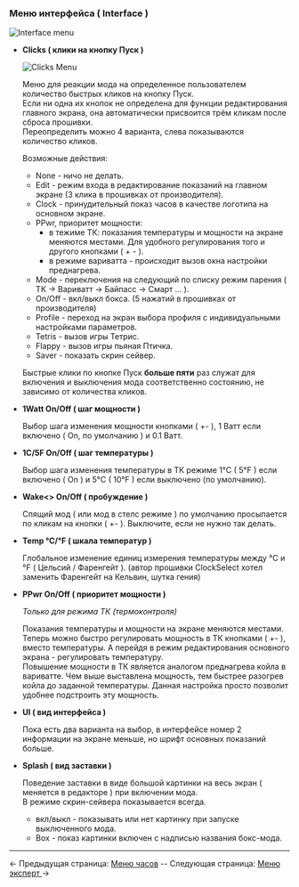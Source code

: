 ### Меню интерфейса ( Interface )

![Interface menu](https://i.imgur.com/KjdiPU8.png)

  * __Clicks ( клики на кнопку Пуск )__
  
    ![Clicks Menu](https://i.imgur.com/POyz0Jy.png)
        
    Меню для реакции мода на определенное пользователем количество быстрых кликов на кнопку Пуск.  
    Если ни одна их кнопок не определена для функции редактирования главного экрана, она автоматически присвоится трём кликам после сброса прошивки.  
    Переопределить можно 4 варианта, слева показываются количество кликов.
 
    Возможные действия:
    
    * None - ничо не делать.
    * Edit - режим входа в редактирование показаний на главном экране (3 клика в прошивках от производителя).
    * Clock - принудительный показ часов в качестве логотипа на основном экране.
    * PPwr, приоритет мощности:
         - в тежиме ТК: показания температуры и мощности на экране меняются местами. Для удобного регулирования того и другого кнопками ( + - ).
         - в режиме вариватта - происходит вызов окна настройки преднагрева.
    * Mode - переключения на следующий по списку режим парения ( ТК -> Вариватт -> Байпасс -> Смарт ... ).
    * On/Off - вкл/выкл бокса. (5 нажатий в прошивках от производителя)
    * Profile - переход на экран выбора профиля с индивидуальными настройками параметров.
    * Tetris - вызов игры Тетрис.
    * Flappy - вызов игры пьяная Птичка.
    * Saver - показать скрин сейвер.

	Быстрые клики по кнопке Пуск **больше пяти** раз служат для включения и выключения мода соответственно состоянию, не зависимо от количества кликов.  

 * __1Watt On/Off ( шаг мощности )__

    Выбор шага изменения мощности кнопками ( +- ), 1 Ватт если включено ( On, по умолчанию ) и 0.1 Ватт.

  * __1C/5F On/Off ( шаг температуры )__
  
    Выбор шага изменения температуры в ТК режиме 1°C ( 5°F ) если включено ( On ) и 5°C ( 10°F ) если выключено (по умолчанию).

  * __Wake<> On/Off ( пробуждение )__

    Спящий мод ( или мод в стелс режиме ) по умолчанию просыпается по кликам на кнопки ( +- ). Выключите, если не нужно так делать.

  * __Temp °C/°F ( шкала температур )__

    Глобальное изменение единиц измерения температуры между °C и °F ( Цельсий / Фаренгейт ). (автор прошивки ClockSelect хотел заменить Фаренгейт на Кельвин, шутка гения)

  * __PPwr On/Off ( приоритет мощности )__
  
  	*Только для режима ТК (термоконтроля)*  
  
	Показания температуры и мощности на экране меняются местами. Теперь можно быстро регулировать мощность в ТК кнопками ( +- ), вместо температуры. А перейдя в режим редактирования основного экрана - регулировать температуру.  
    Повышение мощности в ТК является аналогом преднагрева койла в вариватте. Чем выше выставлена мощность, тем быстрее разогрев койла до заданной температуры. Данная настройка просто позволит удобнее подстроить эту мощность.
    
  * __UI ( вид интерфейса )__
  
	Пока есть два варианта на выбор, в интерфейсе номер 2 информации на экране меньше, но шрифт основных показаний больше.
    
  * __Splash ( вид заставки )__
  
	Поведение заставки в виде большой картинки на весь экран ( меняется в редакторе ) при включении мода.  
    В режиме скрин-сейвера показывается всегда.
    - вкл/выкл - показывать или нет картинку при запуске выключенного мода. 
    - Box - показ картинки включен с надписью названия бокс-мода. 
    
    
-----

← Предыдущая страница: [Меню часов](clock_ru.md) --  Следующая страница: [Меню эксперт ](expert_ru.md)→
